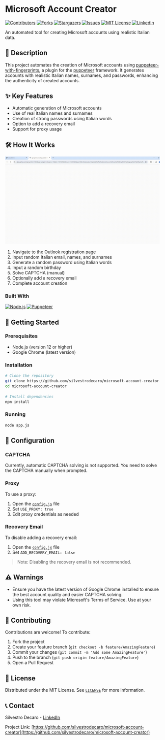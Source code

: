# Microsoft Account Creator

[![Contributors][contributors-shield]][contributors-url]
[![Forks][forks-shield]][forks-url]
[![Stargazers][stars-shield]][stars-url]
[![Issues][issues-shield]][issues-url]
[![MIT License][license-shield]][license-url]
[![LinkedIn][linkedin-shield]][linkedin-url]

An automated tool for creating Microsoft accounts using realistic Italian data.

## 📖 Description

This project automates the creation of Microsoft accounts using [puppeteer-with-fingerprints](https://github.com/CheshireCaat/puppeteer-with-fingerprints), a plugin for the [puppeteer](https://github.com/puppeteer/puppeteer) framework. It generates accounts with realistic Italian names, surnames, and passwords, enhancing the authenticity of created accounts.

## ✨ Key Features

- Automatic generation of Microsoft accounts
- Use of real Italian names and surnames
- Creation of strong passwords using Italian words
- Option to add a recovery email
- Support for proxy usage

## 🛠 How It Works

![Example Screenshot][example-screenshot]

1. Navigate to the Outlook registration page
2. Input random Italian email, names, and surnames
3. Generate a random password using Italian words
4. Input a random birthday
5. Solve CAPTCHA (manual)
6. Optionally add a recovery email
7. Complete account creation

### Built With

[![Node.js][Node.js-badge]][Node.js-url]
[![Puppeteer][Puppeteer-badge]][Puppeteer-url]

## 🚀 Getting Started

### Prerequisites

- Node.js (version 12 or higher)
- Google Chrome (latest version)

### Installation

```sh
# Clone the repository
git clone https://github.com/silvestrodecaro/microsoft-account-creator.git
cd microsoft-account-creator

# Install dependencies
npm install
```

### Running

```sh
node app.js
```

## 🔧 Configuration

### CAPTCHA

Currently, automatic CAPTCHA solving is not supported. You need to solve the CAPTCHA manually when prompted.

### Proxy

To use a proxy:

1. Open the [`config.js`](config.js) file
2. Set `USE_PROXY: true`
3. Edit proxy credentials as needed

### Recovery Email

To disable adding a recovery email:

1. Open the [`config.js`](config.js) file
2. Set `ADD_RECOVERY_EMAIL: false`

> Note: Disabling the recovery email is not recommended.

## ⚠️ Warnings

- Ensure you have the latest version of Google Chrome installed to ensure the best account quality and easier CAPTCHA solving.
- Using this tool may violate Microsoft's Terms of Service. Use at your own risk.

## 🤝 Contributing

Contributions are welcome! To contribute:

1. Fork the project
2. Create your feature branch (`git checkout -b feature/AmazingFeature`)
3. Commit your changes (`git commit -m 'Add some AmazingFeature'`)
4. Push to the branch (`git push origin feature/AmazingFeature`)
5. Open a Pull Request

## 📜 License

Distributed under the MIT License. See [`LICENSE`](LICENSE) for more information.

## 📞 Contact

Silvestro Decaro - [LinkedIn][linkedin-url]

Project Link: [https://github.com/silvestrodecaro/microsoft-account-creator](https://github.com/silvestrodecaro/microsoft-account-creator)

[contributors-shield]: https://img.shields.io/github/contributors/silvestrodecaro/microsoft-account-creator.svg?style=for-the-badge
[contributors-url]: https://github.com/silvestrodecaro/microsoft-account-creator/graphs/contributors
[forks-shield]: https://img.shields.io/github/forks/silvestrodecaro/microsoft-account-creator.svg?style=for-the-badge
[forks-url]: https://github.com/silvestrodecaro/microsoft-account-creator/network/members
[stars-shield]: https://img.shields.io/github/stars/silvestrodecaro/microsoft-account-creator?style=for-the-badge
[stars-url]: https://github.com/silvestrodecaro/microsoft-account-creator/stargazers
[issues-shield]: https://img.shields.io/github/issues/silvestrodecaro/microsoft-account-creator.svg?style=for-the-badge
[issues-url]: https://github.com/silvestrodecaro/microsoft-account-creator/issues
[license-shield]: https://img.shields.io/github/license/silvestrodecaro/microsoft-account-creator.svg?style=for-the-badge
[license-url]: https://github.com/silvestrodecaro/microsoft-account-creator/blob/master/LICENSE
[linkedin-shield]: https://img.shields.io/badge/-LinkedIn-black.svg?style=for-the-badge&logo=linkedin&colorB=555
[linkedin-url]: https://www.linkedin.com/in/silvestro-decaro
[Puppeteer-badge]: https://img.shields.io/badge/Puppeteer-40B5A4?logo=puppeteer&logoColor=fff&style=for-the-badge
[Puppeteer-url]: https://github.com/puppeteer/puppeteer
[Node.js-badge]: https://img.shields.io/badge/Node.js-5FA04E?logo=nodedotjs&logoColor=fff&style=for-the-badge
[Node.js-url]: https://nodejs.org
[example-screenshot]: /assets/example.gif